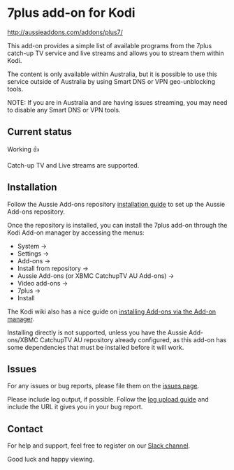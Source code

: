 # 7plus add-on for Kodi

http://aussieaddons.com/addons/plus7/

This add-on provides a simple list of available programs from the 7plus
catch-up TV service and live streams and allows you to stream them within
Kodi.

The content is only available within Australia, but it is possible to use
this service outside of Australia by using Smart DNS or VPN geo-unblocking
tools.

NOTE: If you are in Australia and are having issues streaming, you may need to
disable any Smart DNS or VPN tools.

## Current status

Working :+1:

Catch-up TV and Live streams are supported.

## Installation

Follow the Aussie Add-ons repository
[installation guide](http://aussieaddons.com/installation/)
to set up the Aussie Add-ons repository.

Once the repository is installed, you can install the 7plus add-on through the
Kodi Add-on manager by accessing the menus:

 * System ->
 * Settings ->
 * Add-ons ->
 * Install from repository ->
 * Aussie Add-ons (or XBMC CatchupTV AU Add-ons) ->
 * Video add-ons ->
 * 7plus ->
 * Install

The Kodi wiki also has a nice guide on
[installing Add-ons via the Add-on manager](http://kodi.wiki/view/Add-on_manager).

Installing directly is not supported, unless you have the Aussie Add-ons/XBMC
CatchupTV AU repository already configured, as this add-on has some
dependencies that must be installed before it will work.


## Issues

For any issues or bug reports, please file them on the
[issues page](https://github.com/andybotting/xbmc-addon-plus7/issues).

Please include log output, if possible. Follow the
[log upload guide](http://kodi.wiki/view/Log_file/Easy)
and include the URL it gives you in your bug report.


## Contact

For help and support, feel free to register on our
[Slack channel](http://slack-invite.aussieaddons.com/).

Good luck and happy viewing.
